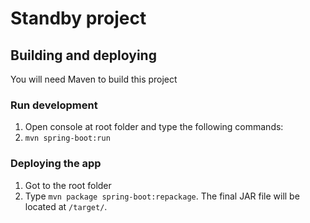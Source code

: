 # Standby project
## Building and deploying
You will need Maven to build this project
### Run development
1. Open console at root folder and type the following commands:
2. `mvn spring-boot:run`
### Deploying the app
1. Got to the root folder
2. Type `mvn package spring-boot:repackage`. The final JAR file will be located at `/target/`.